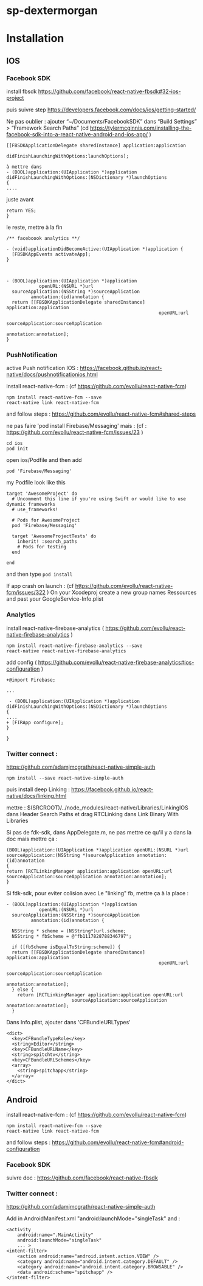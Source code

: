 # sp-dextermorgan

# Installation

## IOS

### Facebook SDK

install fbsdk
https://github.com/facebook/react-native-fbsdk#32-ios-project

puis suivre step https://developers.facebook.com/docs/ios/getting-started/

Ne pas oublier :
ajouter “~/Documents/FacebookSDK” dans “Build Settings” > “Framework Search Paths” (cd https://tylermcginnis.com/installing-the-facebook-sdk-into-a-react-native-android-and-ios-app/ )

```
[[FBSDKApplicationDelegate sharedInstance] application:application
                           didFinishLaunchingWithOptions:launchOptions];
```
```
à mettre dans 
- (BOOL)application:(UIApplication *)application didFinishLaunchingWithOptions:(NSDictionary *)launchOptions
{
....
```
juste avant 

```
return YES;
}
```

le reste, mettre à la fin
```
/** faceboook analytics **/

- (void)applicationDidBecomeActive:(UIApplication *)application {
  [FBSDKAppEvents activateApp];
}



- (BOOL)application:(UIApplication *)application
            openURL:(NSURL *)url
  sourceApplication:(NSString *)sourceApplication
         annotation:(id)annotation {
  return [[FBSDKApplicationDelegate sharedInstance] application:application
                                                        openURL:url
                                              sourceApplication:sourceApplication
                                                     annotation:annotation];
}
```

### PushNotification

active Push notification IOS : https://facebook.github.io/react-native/docs/pushnotificationios.html

install react-native-fcm : (cf https://github.com/evollu/react-native-fcm)
```
npm install react-native-fcm --save
react-native link react-native-fcm
```
and follow steps : 
https://github.com/evollu/react-native-fcm#shared-steps

ne pas faire 'pod install Firebase/Messaging' mais : (cf : https://github.com/evollu/react-native-fcm/issues/23 )
```
cd ios
pod init
```
open ios/Podfile and then add
```
pod 'Firebase/Messaging'
```

my Podfile look like this
```
target 'AwesomeProject' do
  # Uncomment this line if you're using Swift or would like to use dynamic frameworks
  # use_frameworks!

  # Pods for AwesomeProject
  pod 'Firebase/Messaging'

  target 'AwesomeProjectTests' do
    inherit! :search_paths
    # Pods for testing
  end

end
```
and then type ```pod install```

If app crash on launch : (cf https://github.com/evollu/react-native-fcm/issues/322 )
On your Xcodeproj create a new group names Ressources and past your GoogleService-Info.plist

### Analytics

install react-native-firebase-analytics ( https://github.com/evollu/react-native-firebase-analytics )
```
npm install react-native-firebase-analytics --save
react-native react-native-firebase-analytics
```

add config ( https://github.com/evollu/react-native-firebase-analytics#ios-configuration )

```
+@import Firebase;

...

 - (BOOL)application:(UIApplication *)application didFinishLaunchingWithOptions:(NSDictionary *)launchOptions
{
....
+ [FIRApp configure];
}

}
```

### Twitter connect :
https://github.com/adamjmcgrath/react-native-simple-auth
```
npm install --save react-native-simple-auth
```
puis install deep Linking : 
https://facebook.github.io/react-native/docs/linking.html

mettre : $(SRCROOT)/../node_modules/react-native/Libraries/LinkingIOS  dans Header Search Paths
et drag RTCLinking dans Link Binary With Libraries

Si pas de fdk-sdk, dans AppDelegate.m, ne pas mettre ce qu'il y a dans la doc mais mettre ça :

```
(BOOL)application:(UIApplication *)application openURL:(NSURL *)url
sourceApplication:(NSString *)sourceApplication annotation:(id)annotation
{
return [RCTLinkingManager application:application openURL:url
sourceApplication:sourceApplication annotation:annotation];
}
```

Si fdk-sdk, pour eviter colision avec Le "linking" fb, mettre ça à la place :

```
- (BOOL)application:(UIApplication *)application
            openURL:(NSURL *)url
  sourceApplication:(NSString *)sourceApplication
         annotation:(id)annotation {
  
  NSString * scheme = (NSString*)url.scheme;
  NSString * fbScheme = @"fb1117828788346797";
  
  if ([fbScheme isEqualToString:scheme]) {
  return [[FBSDKApplicationDelegate sharedInstance] application:application
                                                        openURL:url
                                              sourceApplication:sourceApplication
                                                     annotation:annotation];
  } else {
    return [RCTLinkingManager application:application openURL:url
                        sourceApplication:sourceApplication annotation:annotation];
  }
```

Dans Info.plist, ajouter dans 'CFBundleURLTypes'

```
<dict>
  <key>CFBundleTypeRole</key>
  <string>Editor</string>
  <key>CFBundleURLName</key>
  <string>spitchtv</string>
  <key>CFBundleURLSchemes</key>
  <array>
    <string>spitchapp</string>
  </array>
</dict>
```

## Android

install react-native-fcm : (cf https://github.com/evollu/react-native-fcm)
```
npm install react-native-fcm --save
react-native link react-native-fcm
```
and follow steps : 
https://github.com/evollu/react-native-fcm#android-configuration

### Facebook SDK

suivre doc : https://github.com/facebook/react-native-fbsdk

### Twitter connect :
https://github.com/adamjmcgrath/react-native-simple-auth

Add in AndroidManifest.xml "android:launchMode="singleTask" and :  
```
<activity
    android:name=".MainActivity"
    android:launchMode="singleTask"
    ... >
<intent-filter>
    <action android:name="android.intent.action.VIEW" />
    <category android:name="android.intent.category.DEFAULT" />
    <category android:name="android.intent.category.BROWSABLE" />
    <data android:scheme="spitchapp" />
</intent-filter>
```


